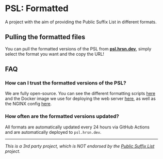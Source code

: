 # PSL: Formatted
A project with the aim of providing the Public Suffix List in different formats.

## Pulling the formatted files
You can pull the formatted versions of the PSL from [**psl.hrsn.dev**](https://psl.hrsn.dev), simply select the format you want and the copy the URL!

## FAQ
### How can I trust the formatted versions of the PSL?
We are fully open-source. You can see the different formatting scripts [here](https://github.com/wdhdev/psl-min/tree/main/scripts) and the Docker image we use for deploying the web server [here](https://github.com/wdhdev/psl-formatted/blob/main/Dockerfile), as well as the NGINX config [here](https://github.com/wdhdev/psl-formatted/blob/main/nginx.conf).

### How often are the formatted versions updated?
All formats are automatically updated every 24 hours via GitHub Actions and are automatically deployed to `psl.hrsn.dev`.

---

*This is a 3rd party project, which is NOT endorsed by the [Public Suffix List](https://publicsuffix.org) project.*
